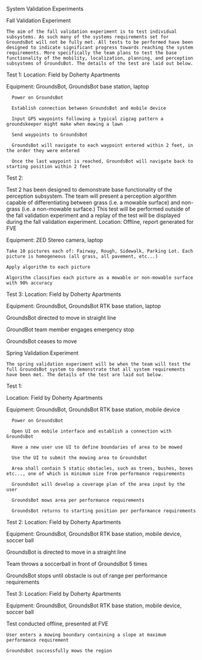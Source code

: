 System Validation Experiments

Fall Validation Experiment

	The aim of the fall validation experiment is to test individual subsystems. As such many of the systems requirements set for GroundsBot will not be fully met. All tests to be performed have been designed to indicate significant progress towards reaching the system requirements. More specifically the team plans to test the base functionality of the mobility, localization, planning, and perception subsystems of GroundsBot. The details of the test are laid out below.

Test 1:
  Location: Field by Doherty Apartments

  Equipment: GroundsBot, GroundsBot base station, laptop

      Power on GroundsBot 

      Establish connection between GroundsBot and mobile device

      Input GPS waypoints following a typical zigzag pattern a groundskeeper might make when mowing a lawn

      Send waypoints to GroundsBot

      GroundsBot will navigate to each waypoint entered within 2 feet, in the order they were entered

      Once the last waypoint is reached, GroundsBot will navigate back to starting position within 2 feet

Test 2:

Test 2 has been designed to demonstrate base functionality of the perception subsystem. The team will present a perception algorithm capable of differentiating between grass (i.e. a mowable surface) and non-grass (i.e. a non-mowable surface.) This test will be performed outside of the fall validation experiment and a replay of the test will be displayed during the fall validation experiment.
  Location: Offline, report generated for FVE
  
  Equipment: ZED Stereo camera, laptop

    Take 10 pictures each of: Fairway, Rough, Sidewalk, Parking Lot. Each picture is homogeneous (all grass, all pavement, etc...)

    Apply algorithm to each picture

    Algorithm classifies each picture as a mowable or non-mowable surface with 90% accuracy

Test 3:
  Location: Field by Doherty Apartments

  Equipment: GroundsBot, GroundsBot RTK base station, laptop
  
  GroundsBot directed to move in straight line
  
  GroundBot team member engages emergency stop

  GroundsBot ceases to move


Spring Validation Experiment

	The spring validation experiment will be when the team will test the full GroundsBot system to demonstrate that all system requirements have been met. The details of the test are laid out below.

Test 1:

  Location: Field by Doherty Apartments

  Equipment: GroundsBot, GroundsBot RTK base station, mobile device

      Power on GroundsBot

      Open UI on mobile interface and establish a connection with GroundsBot

      Have a new user use UI to define boundaries of area to be mowed

      Use the UI to submit the mowing area to GroundsBot

      Area shall contain 5 static obstacles, such as trees, bushes, boxes etc..., one of which is minimum size from performance requirements

      GroundsBot will develop a coverage plan of the area input by the user

      GroundsBot mows area per performance requirements

      GroundsBot returns to starting position per performance requirements


Test 2:
  Location: Field by Doherty Apartments

  Equipment: GroundsBot, GroundsBot RTK base station, mobile device, soccer ball

  GroundsBot is directed to move in a straight line

  Team throws a soccerball in front of GroundsBot 5 times

  GroundsBot stops until obstacle is out of range per performance requirements

Test 3:
  Location: Field by Doherty Apartments

  Equipment: GroundsBot, GroundsBot RTK base station, mobile device, soccer ball

  Test conducted offline, presented at FVE
    
    User enters a mowing boundary containing a slope at maximum performance requirement
    
    GroundsBot successfully mows the region
